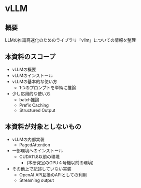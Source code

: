# vLLM
## 概要
LLMの推論高速化のためのライブラリ「vllm」についての情報を整理

## 本資料のスコープ
+ vLLMの概要
+ vLLMのインストール
+ vLLMの基本的な使い方
    + 1つのプロンプトを単純に推論
+ 少し応用的な使い方
    + batch推論
    + Prefix Caching
    + Structured Output

## 本資料が対象としないもの
+ vLLMの内部実装
    + PagedAttention
+ 一部環境へのインストール
    + CUDA11.8以前の環境
        + (本研究室のGPU４号機以前の環境)
+ その他上で記述していない実装
    + OpenAI API互換のAPIとしての利用
    + Streaming output
